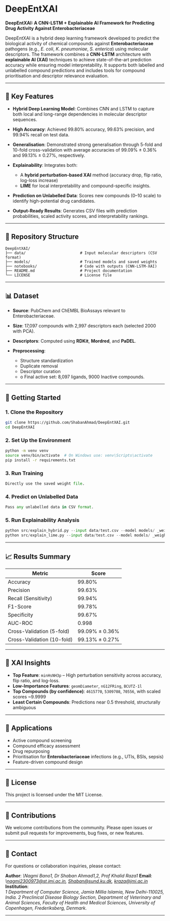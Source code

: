 # DeepEntXAI

**DeepEntXAI: A CNN-LSTM + Explainable AI Framework for Predicting Drug Activity Against Enterobacteriaceae**

DeepEntXAI is a hybrid deep learning framework developed to predict the biological activity of chemical compounds against **Enterobacteriaceae** pathogens (e.g., *E. coli*, *K. pneumoniae*, *S. enterica*) using molecular descriptors. The framework combines a **CNN-LSTM** architecture with **explainable AI (XAI)** techniques to achieve state-of-the-art prediction accuracy while ensuring model interpretability. It supports both labelled and unlabelled compound predictions and includes tools for compound prioritisation and descriptor relevance evaluation.

---

## 📌 Key Features

* **Hybrid Deep Learning Model**: Combines CNN and LSTM to capture both local and long-range dependencies in molecular descriptor sequences.
* **High Accuracy**: Achieved 99.80% accuracy, 99.63% precision, and 99.94% recall on test data.
* **Generalisation**: Demonstrated strong generalisation through 5-fold and 10-fold cross-validation with average accuracies of 99.09% ± 0.36% and 99.13% ± 0.27%, respectively.
* **Explainability**: Integrates both:

  * A **hybrid perturbation-based XAI** method (accuracy drop, flip ratio, log-loss increase)
  * **LIME** for local interpretability and compound-specific insights.
* **Prediction on Unlabelled Data**: Scores new compounds (0–10 scale) to identify high-potential drug candidates.
* **Output-Ready Results**: Generates CSV files with prediction probabilities, scaled activity scores, and interpretability rankings.

---

## 📂 Repository Structure

```
DeepEntXAI/
├── data/                        # Input molecular descriptors (CSV format)
├── models/                      # Trained models and saved weights
├── notebooks/                   # Code with outputs (CNN-LSTM-XAI)
├── README.md                    # Project documentation
└── LICENSE                      # License file
```

---

## 📊 Dataset

* **Source**: PubChem and ChEMBL BioAssays relevant to Enterobacteriaceae.
* **Size**: 17,097 compounds with 2,997 descriptors each (selected 2000 with PCA).
* **Descriptors**: Computed using **RDKit**, **Mordred**, and **PaDEL**.
* **Preprocessing**:

  * Structure standardization
  * Duplicate removal
  * Descriptor curation
  * o	Final active set: 8,097 ligands, 9000 Inactive compounds. 

---

## 🚀 Getting Started

### 1. Clone the Repository

```bash
git clone https://github.com/ShabanAhmad/DeepEntXAI.git 
cd DeepEntXAI
```

### 2. Set Up the Environment

```bash
python -m venv venv
source venv/bin/activate  # On Windows use: venv\Scripts\activate
pip install -r requirements.txt
```

### 3. Run Training

```python
Directly use the saved weight file.
```

### 4. Predict on Unlabelled Data

```python
Pass any unlabelled data in CSV format. 
```

### 5. Run Explainability Analysis

```python
python src/explain_hybrid.py --input data/test.csv --model models/ _weights.h5
python src/explain_lime.py --input data/test.csv --model models/ _weights.h5
```

---

## 📈 Results Summary

| Metric                     | Score          |
| -------------------------- | -------------- |
| Accuracy                   | 99.80%         |
| Precision                  | 99.63%         |
| Recall (Sensitivity)       | 99.94%         |
| F1-Score                   | 99.78%         |
| Specificity                | 99.67%         |
| AUC-ROC                    | 0.998          |
| Cross-Validation (5-fold)  | 99.09% ± 0.36% |
| Cross-Validation (10-fold) | 99.13% ± 0.27% |

---

## 🧠 XAI Insights

* **Top Feature**: `minHsNH3p` – High perturbation sensitivity across accuracy, flip ratio, and log-loss.
* **Low-Importance Features**: `geomDiameter`, `nG12FRing`, `BCUTZ-1l`
* **Top Compounds (by confidence)**: `4615770`, `5309708`, `70556`, with scaled scores \~9.9999
* **Least Certain Compounds**: Predictions near 0.5 threshold, structurally ambiguous

---

## 🧪 Applications

* Active compound screening
* Compound efficacy assessment
* Drug repurposing
* Prioritisation for **Enterobacteriaceae** infections (e.g., UTIs, BSIs, sepsis)
* Feature-driven compound design

---

## 📜 License

This project is licensed under the MIT License.

---

## 🤝 Contributions

We welcome contributions from the community. Please open issues or submit pull requests for improvements, bug fixes, or new features.

---

## 📧 Contact

For questions or collaboration inquiries, please contact:

**Author**: *\Nagmi Bano1, Dr Shaban Ahmad1,2, Prof Khalid Raza1*
**Email**: *\nagmi2300973@st.jmi.ac.in, Shaban@sund.ku.dk, kraza@jmi.ac.in*
**Institution**: *\
1 Department of Computer Science, Jamia Millia Islamia, New Delhi-110025, India.
2 Preclinical Disease Biology Section, Department of Veterinary and Animal Sciences, Faculty of Health and Medical Sciences, University of Copenhagen, Frederiksberg, Denmark.*

---
